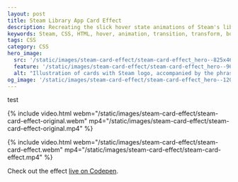 ```yaml
---
layout: post
title: Steam Library App Card Effect
description: Recreating the slick hover state animations of Steam's library app portrait cards with CSS.
keywords: Steam, CSS, HTML, hover, animation, transition, transform, box-shadow, drop-shadow, card
tags: CSS
category: CSS
hero_image:
  src: '/static/images/steam-card-effect/steam-card-effect_hero--825x464.png'
  feature: '/static/images/steam-card-effect/steam-card-effect_hero--960x540.png'
  alt: "Illustration of cards with Steam logo, accompanied by the phrase 'Steam Card Effect'"
og_image: '/static/images/steam-card-effect/steam-card-effect_hero--1200x600.png'
---
```


test

{% include video.html
  webm="/static/images/steam-card-effect/steam-card-effect-original.webm"
  mp4="/static/images/steam-card-effect/steam-card-effect-original.mp4"
%}

{% include video.html
  webm="/static/images/steam-card-effect/steam-card-effect.webm"
  mp4="/static/images/steam-card-effect/steam-card-effect.mp4"
%}

Check out the effect [live on Codepen](https://codepen.io/Splode/pen/wvMPgdq).
